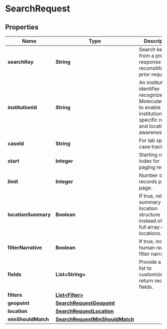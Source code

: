 # SearchRequest

## Properties
Name | Type | Description | Notes
------------ | ------------- | ------------- | -------------
**searchKey** | **String** | Search key from a previous response to reconsititute a prior request. |  [optional]
**institutionId** | **String** | An institution identifier recognized by MolecularMatch to enable institution specific results and location awareness. |  [optional]
**caseId** | **String** | For lab specific case tracking. |  [optional]
**start** | **Integer** | Starting record index for paging results. |  [optional]
**limit** | **Integer** | Number of records per page. |  [optional]
**locationSummary** | **Boolean** | If true, returns a summary location structure instead of the full array of trial locations. |  [optional]
**filterNarrative** | **Boolean** | If true, include a human readable filter narrative. |  [optional]
**fields** | **List&lt;String&gt;** | Provide a field list to customize the return records fields. |  [optional]
**filters** | [**List&lt;Filter&gt;**](Filter.md) |  |  [optional]
**geopoint** | [**SearchRequestGeopoint**](SearchRequestGeopoint.md) |  |  [optional]
**location** | [**SearchRequestLocation**](SearchRequestLocation.md) |  |  [optional]
**minShouldMatch** | [**SearchRequestMinShouldMatch**](SearchRequestMinShouldMatch.md) |  |  [optional]
